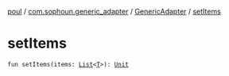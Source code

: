[poul](../../index.md) / [com.sophoun.generic_adapter](../index.md) / [GenericAdapter](index.md) / [setItems](./set-items.md)

# setItems

`fun setItems(items: `[`List`](https://kotlinlang.org/api/latest/jvm/stdlib/kotlin.collections/-list/index.html)`<`[`T`](index.md#T)`>): `[`Unit`](https://kotlinlang.org/api/latest/jvm/stdlib/kotlin/-unit/index.html)